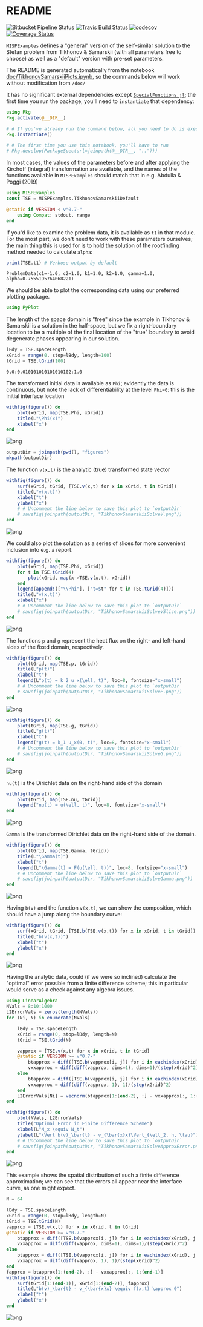 # README

![Bitbucket Pipeline Status](https://img.shields.io/bitbucket/pipelines/jgoldfar/mispexamples.jl.svg?style=flat)
[![Travis Build Status](https://travis-ci.org/jgoldfar/MISPExamples.jl.svg?branch=master)](https://travis-ci.org/jgoldfar/MISPExamples.jl)
[![codecov](https://codecov.io/gh/jgoldfar/MISPExamples.jl/branch/master/graph/badge.svg)](https://codecov.io/gh/jgoldfar/MISPExamples.jl)
[![Coverage Status](https://coveralls.io/repos/github/jgoldfar/MISPExamples.jl/badge.svg?branch=master)](https://coveralls.io/github/jgoldfar/MISPExamples.jl?branch=master)

`MISPExamples` defines a "general" version of the self-similar solution to the Stefan problem from Tikhonov & Samarskii (with all parameters free to choose) as well as a "default" version with pre-set parameters.

The README is generated automatically from the notebook [doc/TikhonovSamarskiiPlots.ipynb](/doc/TikhonovSamarskiiPlots.ipynb), so the commands below will work without modification from `/doc/`

It has no significant external dependencies except [`SpecialFunctions.jl`](https://github.com/JuliaMath/SpecialFunctions.jl); the first time you run the package, you'll need to `instantiate` that dependency:

```julia
using Pkg
Pkg.activate(@__DIR__)

# # If you've already run the command below, all you need to do is execute
Pkg.instantiate()

# # The first time you use this notebook, you'll have to run
# Pkg.develop(PackageSpec(url=joinpath(@__DIR__, "..")))
```

In most cases, the values of the parameters before and after applying the Kirchoff (integral) transformation are available, and the names of the functions available in `MISPExamples` should match that in e.g. Abdulla & Poggi (2019)


```julia
using MISPExamples
const TSE = MISPExamples.TikhonovSamarskiiDefault

@static if VERSION < v"0.7-"
    using Compat: stdout, range
end
```

If you'd like to examine the problem data, it is available as `t1` in that module.
For the most part, we don't need to work with these parameters ourselves; the main thing this is used for is to hold the solution of the rootfinding method needed to calculate `alpha`:


```julia
print(TSE.t1) # Verbose output by default
```

    ProblemData(c1=-1.0, c2=1.0, k1=1.0, k2=1.0, gamma=1.0, alpha=0.7555195764068221)

We should be able to plot the corresponding data using our preferred plotting package.


```julia
using PyPlot
```

The length of the space domain is "free" since the example in Tikhonov & Samarskii is a solution in the half-space, but we fix a right-boundary location to be a multiple of the final location of the "true" boundary to avoid degenerate phases appearing in our solution.


```julia
lBdy = TSE.spaceLength
xGrid = range(0, stop=lBdy, length=100)
tGrid = TSE.tGrid(100)
```




    0.0:0.010101010101010102:1.0



The transformed initial data is available as `Phi`; evidently the data is continuous, but note the lack of differentiability at the level `Phi=0`: this is the initial interface location


```julia
withfig(figure()) do
    plot(xGrid, map(TSE.Phi, xGrid))
    title(L"\Phi(x)")
    xlabel("x")
end
```




![png](/doc/figures/README_files/README_10_0.png?raw=true)




```julia
outputDir = joinpath(pwd(), "figures")
mkpath(outputDir)
```

The function `v(x,t)` is the analytic (true) transformed state vector


```julia
withfig(figure()) do
    surf(xGrid, tGrid, [TSE.v(x,t) for x in xGrid, t in tGrid])
    title(L"v(x,t)")
    xlabel("t")
    ylabel("x")
    # # Uncomment the line below to save this plot to `outputDir`
    # savefig(joinpath(outputDir, "TikhonovSamarskiiSolveV.png"))
end
```




![png](/doc/figures/README_files/README_13_0.png?raw=true)



We could also plot the solution as a series of slices for more convenient inclusion into e.g. a report.


```julia
withfig(figure()) do
    plot(xGrid, map(TSE.Phi, xGrid))
    for t in TSE.tGrid(4)
        plot(xGrid, map(x->TSE.v(x,t), xGrid))
    end
    legend(append!(["\\Phi"], ["t=$t" for t in TSE.tGrid(4)]))
    title(L"v(x,t)")
    xlabel("x")
    # # Uncomment the line below to save this plot to `outputDir`
    # savefig(joinpath(outputDir, "TikhonovSamarskiiSolveVSlice.png"))
end
```




![png](/doc/figures/README_files/README_15_0.png)



The functions `p` and `g` represent the heat flux on the right- and left-hand sides of the fixed domain, respectively.


```julia
withfig(figure()) do
    plot(tGrid, map(TSE.p, tGrid))
    title(L"p(t)")
    xlabel("t")
    legend(L"p(t) = k_2 u_x(\ell, t)", loc=8, fontsize="x-small")
    # # Uncomment the line below to save this plot to `outputDir`
    # savefig(joinpath(outputDir, "TikhonovSamarskiiSolveP.png"))
end
```




![png](/doc/figures/README_files/README_17_0.png)




```julia
withfig(figure()) do
    plot(tGrid, map(TSE.g, tGrid))
    title(L"g(t)")
    xlabel("t")
    legend("g(t) = k_1 u_x(0, t)", loc=8, fontsize="x-small")
    # # Uncomment the line below to save this plot to `outputDir`
    # savefig(joinpath(outputDir, "TikhonovSamarskiiSolveG.png"))
end
```




![png](/doc/figures/README_files/README_18_0.png?raw=true)



`nu(t)` is the Dirichlet data on the right-hand side of the domain


```julia
withfig(figure()) do
    plot(tGrid, map(TSE.nu, tGrid))
    legend("nu(t) = u(\ell, t)", loc=8, fontsize="x-small")
end
```




![png](/doc/figures/README_files/README_20_0.png?raw=true)



`Gamma` is the transformed Dirichlet data on the right-hand side of the domain.


```julia
withfig(figure()) do
    plot(tGrid, map(TSE.Gamma, tGrid))
    title(L"\Gamma(t)")
    xlabel("t")
    legend(L"\Gamma(t) = F(u(\ell, t))", loc=8, fontsize="x-small")
    # # Uncomment the line below to save this plot to `outputDir`
    # savefig(joinpath(outputDir, "TikhonovSamarskiiSolveGamma.png"))
end
```




![png](/doc/figures/README_files/README_22_0.png?raw=true)



Having `b(v)` and the function `v(x,t)`, we can show the composition, which should have a jump along the boundary curve:


```julia
withfig(figure()) do
    surf(xGrid, tGrid, [TSE.b(TSE.v(x,t)) for x in xGrid, t in tGrid])
    title(L"b(v(x,t))")
    xlabel("t")
    ylabel("x")
end
```




![png](/doc/figures/README_files/README_24_0.png?raw=true)



Having the analytic data, could (if we were so inclined) calculate the "optimal" error possible from a finite difference scheme; this in particular would serve as a check against any algebra issues.


```julia
using LinearAlgebra
NVals = 8:10:1000
L2ErrorVals = zeros(length(NVals))
for (Ni, N) in enumerate(NVals)

    lBdy = TSE.spaceLength
    xGrid = range(0, stop=lBdy, length=N)
    tGrid = TSE.tGrid(N)

    vapprox = [TSE.v(x,t) for x in xGrid, t in tGrid]
    @static if VERSION >= v"0.7-"
        btapprox = diff([TSE.b(vapprox[i, j]) for i in eachindex(xGrid), j in eachindex(tGrid)], dims=2) / step(tGrid)
        vxxapprox = diff(diff(vapprox, dims=1), dims=1)/(step(xGrid)^2)
    else
        btapprox = diff([TSE.b(vapprox[i, j]) for i in eachindex(xGrid), j in eachindex(tGrid)], 2) / step(tGrid)
        vxxapprox = diff(diff(vapprox, 1), 1)/(step(xGrid)^2)
    end
    L2ErrorVals[Ni] = vecnorm(btapprox[1:(end-2), :] - vxxapprox[:, 1:(end-1)])*step(xGrid)*step(tGrid)
end

withfig(figure()) do
    plot(NVals, L2ErrorVals)
    title("Optimal Error in Finite Difference Scheme")
    xlabel(L"N_x \equiv N_t")
    ylabel(L"\Vert b(v)_\bar{t} - v_{\bar{x}x}\Vert_{\ell_2, h, \tau}")
    # # Uncomment the line below to save this plot to `outputDir`
    # savefig(joinpath(outputDir, "TikhonovSamarskiiSolveApproxError.png"))
end
```




![png](/doc/figures/README_files/README_27_0.png?raw=true)



This example shows the spatial distribution of such a finite difference approximation; we can see that the errors all appear near the interface curve, as one might expect.


```julia
N = 64

lBdy = TSE.spaceLength
xGrid = range(0, stop=lBdy, length=N)
tGrid = TSE.tGrid(N)
vapprox = [TSE.v(x,t) for x in xGrid, t in tGrid]
@static if VERSION >= v"0.7-"
    btapprox = diff([TSE.b(vapprox[i, j]) for i in eachindex(xGrid), j in eachindex(tGrid)], dims=2) / step(tGrid)
    vxxapprox = diff(diff(vapprox, dims=1), dims=1)/(step(xGrid)^2)
else
    btapprox = diff([TSE.b(vapprox[i, j]) for i in eachindex(xGrid), j in eachindex(tGrid)], 2) / step(tGrid)
    vxxapprox = diff(diff(vapprox, 1), 1)/(step(xGrid)^2)
end
fapprox = btapprox[1:(end-2), :] - vxxapprox[:, 1:(end-1)]
withfig(figure()) do
    surf(tGrid[1:(end-1)], xGrid[1:(end-2)], fapprox)
    title(L"b(v)_\bar{t} - v_{\bar{x}x} \equiv f(x,t) \approx 0")
    xlabel("t")
    ylabel("x")
end
```




![png](/doc/figures/README_files/README_29_0.png?raw=true)


